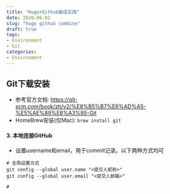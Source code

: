 ```yaml
---
title: "Hugo+Github最佳实践"
date: 2020-06-02
slug: "hugo github combine"
draft: true
tags:
- Environment
- Git
categories:
- Environment
---
```



## Git下载安装

- 参考官方文档: https://git-scm.com/book/zh/v2/%E8%B5%B7%E6%AD%A5-%E5%AE%89%E8%A3%85-Git
- HomeBrew安装(仅Mac): `brew install git`

#### 3. 本地连接GitHub

- 设置username和email，用于commit记录。以下两种方式均可

```
# 全局设置方式
git config --global user.name "<提交人昵称>"
git config --global user.email "<提交人邮箱>"

#
```
